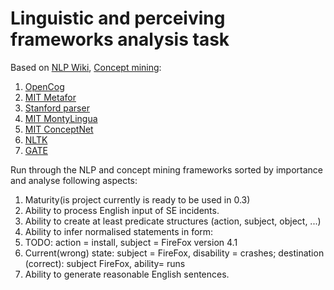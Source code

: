 # Linguistic and perceiving frameworks analysis task

Based on [NLP Wiki](http://en.wikipedia.org/wiki/Natural_language_processing), [Concept mining](http://en.wikipedia.org/wiki/Concept_mining):

 1. [OpenCog](http://en.wikipedia.org/wiki/OpenCog)
 1. [MIT Metafor](http://citeseerx.ist.psu.edu/viewdoc/download?doi=10.1.1.85.5634&rep=rep1&type=pdf)
 1. [Stanford parser](http://nlp.stanford.edu/software/lex-parser.shtml)
 1. [MIT MontyLingua](http://en.wikipedia.org/wiki/MontyLingua)
 1. [MIT ConceptNet](http://csc.media.mit.edu/conceptnet)
 1. [NLTK](http://www.nltk.org/getting-started)
 1. [GATE](http://en.wikipedia.org/wiki/General_Architecture_for_Text_Engineering)

Run through the NLP and concept mining frameworks sorted by importance and analyse following aspects:

 1. Maturity(is project currently is ready to be used in 0.3)
 1. Ability to process English input of SE incidents.
 1. Ability to create at least predicate structures (action, subject, object, ...)
 1. Ability to infer normalised statements in form:
  1. TODO: action = install, subject = FireFox version 4.1
  1. Current(wrong) state: subject = FireFox, disability = crashes; destination (correct): subject FireFox, ability= runs
 1. Ability to generate reasonable English sentences.